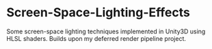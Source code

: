 # Screen-Space-Lighting-Effects
Some screen-space lighting techniques implemented in Unity3D using HLSL shaders. Builds upon my deferred  render pipeline project.
